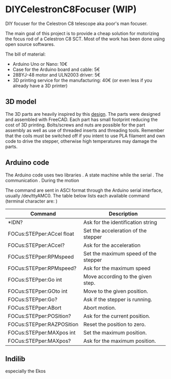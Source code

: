 # DIYCelestronC8Focuser (WIP)

DIY focuser for the Celestron C8 telescope aka poor's man focuser.

The main goal of this project is to provide a cheap solution for motorizing the focus rod of a Celestron C8 SCT.
Most of the work has been done using open source softwares.

The bill of material:

- Arduino Uno or Nano: 10€
- Case for the Arduino board and cable: 5€
- 28BYJ-48 motor and ULN2003 driver: 5€
- 3D printing service for the manufacturing: 40€ (or even less if you already have a 3D printer)

## 3D model

The 3D parts are heavily inspired by this [design](https://www.thingiverse.com/thing:3552339/).
The parts were designed and assembled with FreeCAD. Each part has small footprint reducing the cost of 3D printing. Bolts/screws and nuts are possible for the part assembly as well as use of threaded inserts and threading tools.
Remember that the coils must be switched off if you intent to use PLA filament and own code to drive the stepper, otherwise high temperatures may damage the parts.

## Arduino code

The Arduino code uses two libraries . A state machine while the serial . The communication . During the motion

The command are sent in ASCI format through the Arduino serial interface, usually /dev/ttyAMC0. The table below lists each available command (terminal character are: )

Command                   | Description
--------------------------|-------------------------------------
*IDN?                     | Ask for the identification string
FOCus:STEPper:ACcel float | Set the acceleration of the stepper
FOCus:STEPper:ACcel?      | Ask for the acceleration
FOCus:STEPper:RPMspeed    | Set the maximum speed of the stepper
FOCus:STEPper:RPMspeed?   | Ask for the maximum speed
FOCus:STEPper:Go int      | Move according to the given step.
FOCus:STEPper:GOto int    | Move to the given position.
FOCus:STEPper:Go?         | Ask if the stepper is running.
FOCus:STEPper:ABort       | Abort motion.
FOCus:STEPper:POSition?   | Ask for the current position.
FOCus:STEPper:RAZPOSition | Reset the position to zero.
FOCus:STEPper:MAXpos int  | Set the maximum position.
FOCus:STEPper:MAXpos?     | Ask for the maximum position.


## Indilib

especially the Ekos 